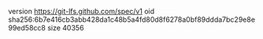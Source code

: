version https://git-lfs.github.com/spec/v1
oid sha256:6b7e416cb3abb428da1c48b5a4fd80d8f6278a0bf89ddda7bc29e8e99ed58cc8
size 40356
